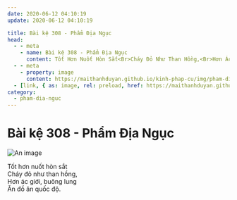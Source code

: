 ```yaml
---
date: 2020-06-12 04:10:19
update: 2020-06-12 04:10:19

title: Bài kệ 308 - Phẩm Địa Ngục
head:
  - - meta
    - name: Bài kệ 308 - Phẩm Địa Ngục
      content: Tốt Hơn Nuốt Hòn Sắt<Br>Cháy Đỏ Như Than Hồng,<Br>Hơn Ác Giới, Buông Lung<Br>Ăn Đồ Ăn Quốc Độ.<Br>
  - - meta
    - property: image
      content: https://maithanhduyan.github.io/kinh-phap-cu/img/pham-dia-nguc/pham-dia-nguc-308.jpg
  - [link, { as: image, rel: preload, href: https://maithanhduyan.github.io/kinh-phap-cu/img/pham-dia-nguc/pham-dia-nguc-308.jpg }]
category:
  - pham-dia-nguc
---
```


# Bài kệ 308 - Phẩm Địa Ngục

![An image](/img/pham-dia-nguc/pham-dia-nguc-308.jpg)

Tốt hơn nuốt hòn sắt<br>Cháy đỏ như than hồng,<br>Hơn ác giới, buông lung<br>Ăn đồ ăn quốc độ.<br>

